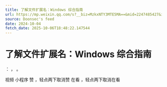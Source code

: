 ```yaml
---
title: 了解文件扩展名：Windows 综合指南
url: https://mp.weixin.qq.com/s?__biz=MzkxNTY3MTE5MA==&mid=2247485427&idx=1&sn=6c1bafd4fbf0f4aa710eeaed62f4e6ee
source: Doonsec's feed
date: 2024-10-04
fetch_date: 2025-10-06T18:48:22.147544
---
```


# 了解文件扩展名：Windows 综合指南

：
，
。

视频
小程序
赞
，轻点两下取消赞
在看
，轻点两下取消在看